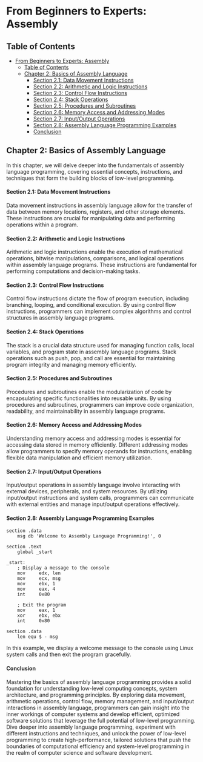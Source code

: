 # From Beginners to Experts: Assembly

## Table of Contents

- [From Beginners to Experts: Assembly](#from-beginners-to-experts-assembly)
  - [Table of Contents](#table-of-content)
  - [Chapter 2: Basics of Assembly Language](#chapter-2-basics-of-assembly-language)
      - [Section 2.1: Data Movement Instructions](#section-21-data-movement-instructions)
      - [Section 2.2: Arithmetic and Logic Instructions](#section-22-arithmetic-and-logic-instructions)
      - [Section 2.3: Control Flow Instructions](#section-23-control-flow-instructions)
      - [Section 2.4: Stack Operations](#section-24-stack-operations)
      - [Section 2.5: Procedures and Subroutines](#section-25-procedures-and-subroutines)
      - [Section 2.6: Memory Access and Addressing Modes](#section-26-memory-access-and-addressing-modes)
      - [Section 2.7: Input/Output Operations](#section-27-inputoutput-operations)
      - [Section 2.8: Assembly Language Programming Examples](#section-28-assembly-language-programming-examples)
      - [Conclusion](#conclusion)

## Chapter 2: Basics of Assembly Language

In this chapter, we will delve deeper into the fundamentals of assembly language programming, covering essential concepts, instructions, and techniques that form the building blocks of low-level programming.

#### Section 2.1: Data Movement Instructions

Data movement instructions in assembly language allow for the transfer of data between memory locations, registers, and other storage elements. These instructions are crucial for manipulating data and performing operations within a program.

#### Section 2.2: Arithmetic and Logic Instructions

Arithmetic and logic instructions enable the execution of mathematical operations, bitwise manipulations, comparisons, and logical operations within assembly language programs. These instructions are fundamental for performing computations and decision-making tasks.

#### Section 2.3: Control Flow Instructions

Control flow instructions dictate the flow of program execution, including branching, looping, and conditional execution. By using control flow instructions, programmers can implement complex algorithms and control structures in assembly language programs.

#### Section 2.4: Stack Operations

The stack is a crucial data structure used for managing function calls, local variables, and program state in assembly language programs. Stack operations such as push, pop, and call are essential for maintaining program integrity and managing memory efficiently.

#### Section 2.5: Procedures and Subroutines

Procedures and subroutines enable the modularization of code by encapsulating specific functionalities into reusable units. By using procedures and subroutines, programmers can improve code organization, readability, and maintainability in assembly language programs.

#### Section 2.6: Memory Access and Addressing Modes

Understanding memory access and addressing modes is essential for accessing data stored in memory efficiently. Different addressing modes allow programmers to specify memory operands for instructions, enabling flexible data manipulation and efficient memory utilization.

#### Section 2.7: Input/Output Operations

Input/output operations in assembly language involve interacting with external devices, peripherals, and system resources. By utilizing input/output instructions and system calls, programmers can communicate with external entities and manage input/output operations effectively.

#### Section 2.8: Assembly Language Programming Examples

```assembly
section .data
    msg db 'Welcome to Assembly Language Programming!', 0

section .text
    global _start

_start:
    ; Display a message to the console
    mov     edx, len
    mov     ecx, msg
    mov     ebx, 1
    mov     eax, 4
    int     0x80

    ; Exit the program
    mov     eax, 1
    xor     ebx, ebx
    int     0x80

section .data
    len equ $ - msg
```

In this example, we display a welcome message to the console using Linux system calls and then exit the program gracefully.

#### Conclusion

Mastering the basics of assembly language programming provides a solid foundation for understanding low-level computing concepts, system architecture, and programming principles. By exploring data movement, arithmetic operations, control flow, memory management, and input/output interactions in assembly language, programmers can gain insight into the inner workings of computer systems and develop efficient, optimized software solutions that leverage the full potential of low-level programming. Dive deeper into assembly language programming, experiment with different instructions and techniques, and unlock the power of low-level programming to create high-performance, tailored solutions that push the boundaries of computational efficiency and system-level programming in the realm of computer science and software development.
